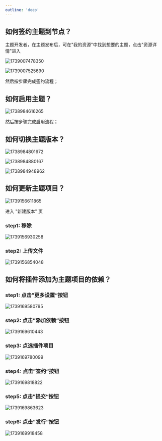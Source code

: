 ```yaml
---
outline: 'deep'
---
```

## 如何签约主题到节点？

主题开发者，在主题发布后，可在"我的资源"中找到想要的主题，点击"资源详情"进入

![1739007478350](images/use-theme/1739007478350.png)

![1739007525690](images/use-theme/1739007525690.png)

然后按步骤完成签约流程；

## 如何启用主题？

![1738984616265](images/use-theme/1738984616265.png)

然后按步骤完成启用流程；

## 如何切换主题版本？

![1738984801672](images/use-theme/1738984801672.png)

![1738984880167](images/use-theme/1738984880167.png)

![1738984948962](images/use-theme/1738984948962.png)

## 如何更新主题项目？

![1739156611865](images/use-theme/1739156611865.png)

进入 "新建版本" 页

### step1: 移除

![1739156930258](images/use-theme/1739156930258.png)

### step2: 上传文件

![1739156854048](images/use-theme/1739156854048.png)

## 如何将插件添加为主题项目的依赖？

### step1: 点击”更多设置“按钮

![1739169580795](./images/use-theme/1739169580795.png)

### step2: 点击”添加依赖“按钮

![1739169610443](./images/use-theme/1739169610443.png)

### step3: 点选插件项目

![1739169780099](./images/use-theme/1739169780099.png)

### step4: 点击”签约“按钮

![1739169818822](./images/use-theme/1739169818822.png)

### step5: 点击”提交“按钮

![1739169863623](./images/use-theme/1739169863623.png)

### step6: 点击”发行“按钮

![1739169918458](./images/use-theme/1739169918458.png)
